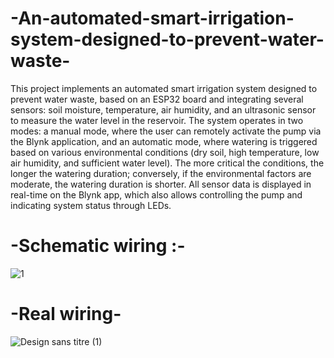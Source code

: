 # -An-automated-smart-irrigation-system-designed-to-prevent-water-waste-
This project implements an automated smart irrigation system designed to prevent water waste, based on an ESP32 board and integrating several sensors: soil moisture, temperature, air humidity, and an ultrasonic sensor to measure the water level in the reservoir. The system operates in two modes: a manual mode, where the user can remotely activate the pump via the Blynk application, and an automatic mode, where watering is triggered based on various environmental conditions (dry soil, high temperature, low air humidity, and sufficient water level). The more critical the conditions, the longer the watering duration; conversely, if the environmental factors are moderate, the watering duration is shorter. All sensor data is displayed in real-time on the Blynk app, which also allows controlling the pump and indicating system status through LEDs.
# -Schematic wiring :-
![1](https://github.com/user-attachments/assets/c16768bd-822c-497f-a5c4-397cb803b5ae)
# -Real wiring-
![Design sans titre (1)](https://github.com/user-attachments/assets/d9f952c4-a719-4145-ba1d-388c1cffd4ec)
